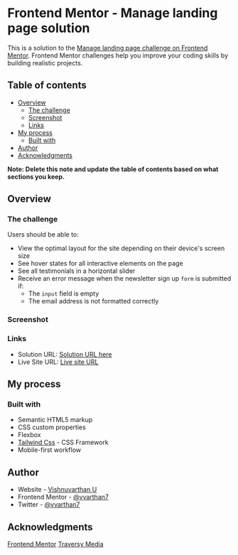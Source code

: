 # Frontend Mentor - Manage landing page solution

This is a solution to the [Manage landing page challenge on Frontend Mentor](https://www.frontendmentor.io/challenges/manage-landing-page-SLXqC6P5). Frontend Mentor challenges help you improve your coding skills by building realistic projects. 

## Table of contents

- [Overview](#overview)
  - [The challenge](#the-challenge)
  - [Screenshot](#screenshot)
  - [Links](#links)
- [My process](#my-process)
  - [Built with](#built-with)
- [Author](#author)
- [Acknowledgments](#acknowledgments)

**Note: Delete this note and update the table of contents based on what sections you keep.**

## Overview

### The challenge

Users should be able to:

- View the optimal layout for the site depending on their device's screen size
- See hover states for all interactive elements on the page
- See all testimonials in a horizontal slider
- Receive an error message when the newsletter sign up `form` is submitted if:
  - The `input` field is empty
  - The email address is not formatted correctly

### Screenshot

### Links

- Solution URL: [Solution URL here](https://www.frontendmentor.io/solutions/manage-landing-page-solution-tailwind-Hy0NZu0FbV)
- Live Site URL: [Live site URL](https://tailwind-manage-landing-page-jet.vercel.app/)

## My process

### Built with

- Semantic HTML5 markup
- CSS custom properties
- Flexbox
- [Tailwind Css](https://tailwindcss.com/) - CSS Framework
- Mobile-first workflow

## Author

- Website - [Vishnuvarthan U](https://vvarthan7.in/)
- Frontend Mentor - [@vvarthan7](https://www.frontendmentor.io/profile/vvarthan7)
- Twitter - [@vvarthan7](https://www.twitter.com/vvarthan7)


## Acknowledgments

[Frontend Mentor](https://www.frontendmentor.io/)
[Traversy Media](https://www.youtube.com/c/TraversyMedia)
